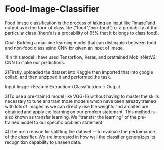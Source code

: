 # Food-Image-Classifier
Food Image classification is the process of taking an input like “image”and output us in the form of class like (“food”,”non-food”) or a probability of the particular class (there’s is a probability of 95% that it belongs to class food).

Goal: Building a machine learning model that can distinguish between food and non-food class using CNN for given an input of image.

1)In this model I have used Tensorflow, Keras, and
pretrained MobileNetV2 CNN to make our predictions.

2)Firstly, uploaded the dataset into Kaggle then imported
that into google collab, and then unzipped it and
performed the task.

Input Image→Feature Extraction→Classification→
Output.

3)To use a pre-trained model like VGG-16 without having
to master the skills necessary to tune and train those
models which have been already trained with lots of
images as we can directly use the weights and architecture
obtained and apply the learning on our problem
statement. This method is also known as transfer
learning. We “transfer the learning” of the pre-trained
model to our specific problem statement.

4)The main reason for splitting the dataset — to evaluate
the performance of the classifier. We are interested in how well
the classifier generalizes its recognition capability to unseen data.
